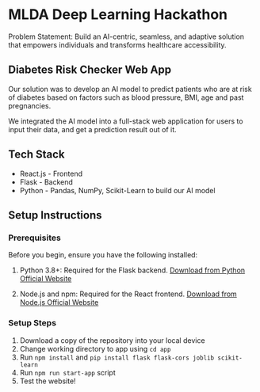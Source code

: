 # MLDA Deep Learning Hackathon
Problem Statement: Build an AI-centric, seamless, and adaptive solution that empowers individuals and transforms healthcare accessibility.

## Diabetes Risk Checker Web App
Our solution was to develop an AI model to predict patients who are at risk of diabetes based on factors such as blood pressure, BMI, age and past pregnancies.

We integrated the AI model into a full-stack web application for users to input their data, and get a prediction result out of it.

## Tech Stack
- React.js - Frontend
- Flask - Backend
- Python - Pandas, NumPy, Scikit-Learn to build our AI model

## Setup Instructions

### Prerequisites
Before you begin, ensure you have the following installed:

1. Python 3.8+: Required for the Flask backend. [Download from Python Official Website](https://www.python.org/downloads/)

2. Node.js and npm: Required for the React frontend. [Download from Node.js Official Website](https://nodejs.org/en)

### Setup Steps
1. Download a copy of the repository into your local device
2. Change working directory to app using ```cd app```
3. Run ```npm install``` and ```pip install flask flask-cors joblib scikit-learn```
4. Run ```npm run start-app``` script
5. Test the website!
